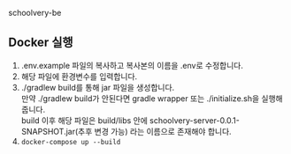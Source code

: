 schoolvery-be

## Docker 실행

1. .env.example 파일의 복사하고 복사본의 이름을 .env로 수정합니다.
2. 해당 파일에 환경변수를 입력합니다.
3. ./gradlew build를 통해 jar 파일을 생성합니다.  
   만약 ./gradlew build가 안된다면 gradle wrapper 또는 ./initialize.sh을 실행해줍니다.  
   build 이후 해당 파일은 build/libs 안에 schoolvery-server-0.0.1-SNAPSHOT.jar(추후 변경 가능) 라는 이름으로 존재해야 합니다.
4. `docker-compose up --build`
